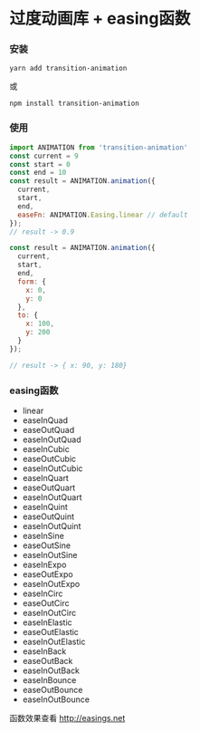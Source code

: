 # 过度动画库 + easing函数

### 安装
```
yarn add transition-animation
```
或
```
npm install transition-animation
```

### 使用
```js
import ANIMATION from 'transition-animation'
const current = 9
const start = 0
const end = 10
const result = ANIMATION.animation({
  current,
  start,
  end,
  easeFn: ANIMATION.Easing.linear // default
});
// result -> 0.9

const result = ANIMATION.animation({
  current,
  start,
  end,
  form: {
    x: 0,
    y: 0
  },
  to: {
    x: 100,
    y: 200
  }
});

// result -> { x: 90, y: 180}
```

### easing函数
* linear
* easeInQuad
* easeOutQuad
* easeInOutQuad
* easeInCubic
* easeOutCubic
* easeInOutCubic
* easeInQuart
* easeOutQuart
* easeInOutQuart
* easeInQuint
* easeOutQuint
* easeInOutQuint
* easeInSine
* easeOutSine
* easeInOutSine
* easeInExpo
* easeOutExpo
* easeInOutExpo
* easeInCirc
* easeOutCirc
* easeInOutCirc
* easeInElastic
* easeOutElastic
* easeInOutElastic
* easeInBack
* easeOutBack
* easeInOutBack
* easeInBounce
* easeOutBounce
* easeInOutBounce

函数效果查看 http://easings.net